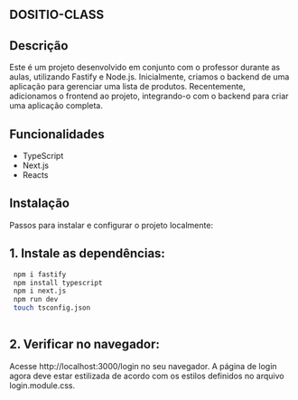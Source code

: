 ## DOSITIO-CLASS

## Descrição
Este é um projeto desenvolvido em conjunto com o professor durante as aulas, utilizando Fastify e Node.js. Inicialmente, criamos o backend de uma aplicação para gerenciar uma lista de produtos. Recentemente, adicionamos o frontend ao projeto, integrando-o com o backend para criar uma aplicação completa.

## Funcionalidades
- TypeScript
- Next.js
- Reacts


## Instalação
Passos para instalar e configurar o projeto localmente:

## 1. Instale as dependências:
   ```sh
    npm i fastify
    npm install typescript
    npm i next.js
    npm run dev
    touch tsconfig.json
    
   ```
## 2. Verificar no navegador:
  Acesse http://localhost:3000/login no seu navegador. A página de login agora deve estar estilizada de acordo com os estilos definidos no arquivo login.module.css.


